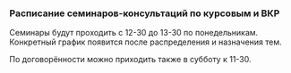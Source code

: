 
### Расписание семинаров-консультаций по курсовым и ВКР 

Семинары будут проходить с 12-30 до 13-30 по понедельникам. Конкретный график появится после распределения и назначения тем.

По договорённости можно приходить также в субботу к 11-30. 

